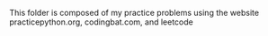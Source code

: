 This folder is composed of my practice problems using the website practicepython.org, codingbat.com, and leetcode